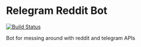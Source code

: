 # Relegram Reddit Bot
[![Build Status](https://travis-ci.com/sonhal/telegram-reddit-bot.svg?branch=master)](https://travis-ci.com/sonhal/telegram-reddit-bot)

Bot for messing around with reddit and telegram APIs